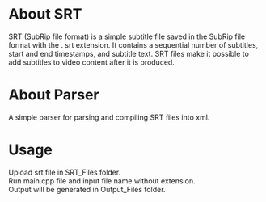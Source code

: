 # About SRT
SRT (SubRip file format) is a simple subtitle file saved in the SubRip file format with the . srt extension. It contains a sequential number of subtitles, start and end timestamps, and subtitle text. SRT files make it possible to add subtitles to video content after it is produced.   
# About Parser
A simple parser for parsing and compiling SRT files into xml.  
# Usage
Upload srt file in SRT_Files folder.  
Run main.cpp file and input file name without extension.  
Output will be generated in Output_Files folder.  
